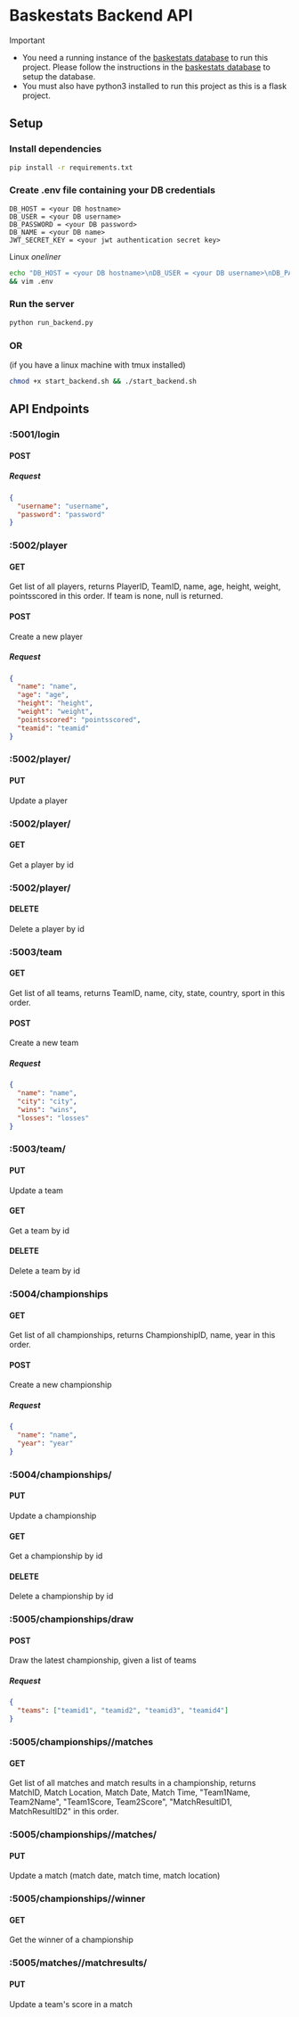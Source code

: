 # Baskestats Backend API

> [!IMPORTANT]
> - You need a running instance of the [baskestats database](../database/README.md) to run this project. Please follow the instructions in the [baskestats database](../database/README.md) to setup the database.
> - You must also have python3 installed to run this project as this is a flask project.


## Setup

### Install dependencies

```bash
pip install -r requirements.txt
```
### Create .env file containing your DB credentials
```
DB_HOST = <your DB hostname>
DB_USER = <your DB username>
DB_PASSWORD = <your DB password>
DB_NAME = <your DB name>
JWT_SECRET_KEY = <your jwt authentication secret key>
```
Linux *oneliner*
```bash
echo "DB_HOST = <your DB hostname>\nDB_USER = <your DB username>\nDB_PASSWORD = <your DB password>\nDB_NAME = <your DB name>\nJWT_SECRET_KEY = <your jwt authentication secret key>" > .env
&& vim .env
```

### Run the server

```bash
python run_backend.py
```

### OR
(if you have a linux machine with tmux installed)

```bash
chmod +x start_backend.sh && ./start_backend.sh
```

## API Endpoints

### :5001/login

#### POST

##### Request

```json
{
  "username": "username",
  "password": "password"
}
```

### :5002/player

#### GET

Get list of all players, returns PlayerID, TeamID, name, age, height, weight, pointsscored in this order. If team is none, null is returned.

#### POST

Create a new player

##### Request

```json
{
  "name": "name",
  "age": "age",
  "height": "height",
  "weight": "weight",
  "pointsscored": "pointsscored",
  "teamid": "teamid"
}
```

### :5002/player/<playerid>

#### PUT

Update a player

### :5002/player/<playerid>

#### GET

Get a player by id

### :5002/player/<playerid>

#### DELETE

Delete a player by id

### :5003/team

#### GET

Get list of all teams, returns TeamID, name, city, state, country, sport in this order.

#### POST

Create a new team

##### Request

```json
{
  "name": "name",
  "city": "city",
  "wins": "wins",
  "losses": "losses"
}
```

### :5003/team/<teamid>

#### PUT

Update a team

#### GET

Get a team by id

#### DELETE

Delete a team by id

### :5004/championships

#### GET

Get list of all championships, returns ChampionshipID, name, year in this order.

#### POST

Create a new championship

##### Request

```json
{
  "name": "name",
  "year": "year"
}
```

### :5004/championships/<championshipid>

#### PUT

Update a championship

#### GET

Get a championship by id

#### DELETE

Delete a championship by id

### :5005/championships/draw

#### POST

Draw the latest championship, given a list of teams

##### Request

```json
{
  "teams": ["teamid1", "teamid2", "teamid3", "teamid4"]
}
```

### :5005/championships/<championshipid>/matches

#### GET

Get list of all matches and match results in a championship, returns MatchID, Match Location, Match Date, Match Time, "Team1Name, Team2Name", "Team1Score, Team2Score", "MatchResultID1, MatchResultID2" in this order.

### :5005/championships/<championshipid>/matches/<matchid>

#### PUT

Update a match (match date, match time, match location)

### :5005/championships/<championshipid>/winner

#### GET

Get the winner of a championship

### :5005/matches/<matchid>/matchresults/<matchresultid>

#### PUT

Update a team's score in a match
